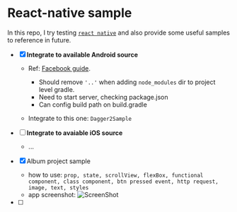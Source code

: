 # React-native sample
In this repo, I try testing [`react native`](https://facebook.github.io/react-native/) and also provide some useful samples to reference in future.

- [x] **Integrate to available Android source**
  + Ref: [Facebook guide](https://facebook.github.io/react-native/docs/integration-with-existing-apps.html). 
    + Should remove `'..'` when adding `node_modules` dir to project level gradle.
    + Need to start server, checking package.json
    + Can config build path on build.gradle
    
  + Integrate to this one: `Dagger2Sample`
  
- [ ] **Integrate to avaiable iOS source**
  + ...

- [x] Album project sample
  + how to use: `prop, state, scrollView, flexBox, functional component, class component, btn pressed event, http request, image, text, styles`
  + app screenshot:
    ![ScreenShot](https://cloud.githubusercontent.com/assets/13033746/25481299/b5801a8e-2b76-11e7-9f44-7eb0ce621be3.png)
    
- [ ]




